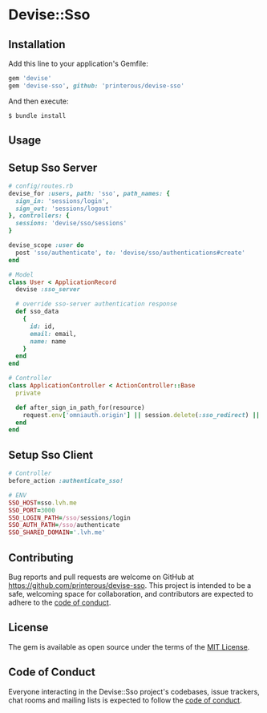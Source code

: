 # Devise::Sso
## Installation

Add this line to your application's Gemfile:

```ruby
gem 'devise'
gem 'devise-sso', github: 'printerous/devise-sso'
```

And then execute:

    $ bundle install

## Usage

## Setup Sso Server

```ruby
# config/routes.rb
devise_for :users, path: 'sso', path_names: {
  sign_in: 'sessions/login',
  sign_out: 'sessions/logout'
}, controllers: {
  sessions: 'devise/sso/sessions'
}

devise_scope :user do
  post 'sso/authenticate', to: 'devise/sso/authentications#create'
end

# Model
class User < ApplicationRecord
  devise :sso_server

  # override sso-server authentication response
  def sso_data
    {
      id: id,
      email: email,
      name: name
    }
  end
end

# Controller
class ApplicationController < ActionController::Base
  private

  def after_sign_in_path_for(resource)
    request.env['omniauth.origin'] || session.delete(:sso_redirect) || stored_location_for(resource)
  end
end
```

## Setup Sso Client

```ruby
# Controller
before_action :authenticate_sso!

# ENV
SSO_HOST=sso.lvh.me
SSO_PORT=3000
SSO_LOGIN_PATH=/sso/sessions/login
SSO_AUTH_PATH=/sso/authenticate
SSO_SHARED_DOMAIN='.lvh.me'
```

## Contributing

Bug reports and pull requests are welcome on GitHub at https://github.com/printerous/devise-sso. This project is intended to be a safe, welcoming space for collaboration, and contributors are expected to adhere to the [code of conduct](https://github.com/printerous/devise-sso/blob/master/CODE_OF_CONDUCT.md).


## License

The gem is available as open source under the terms of the [MIT License](https://opensource.org/licenses/MIT).

## Code of Conduct

Everyone interacting in the Devise::Sso project's codebases, issue trackers, chat rooms and mailing lists is expected to follow the [code of conduct](https://github.com/printerous/devise-sso/blob/master/CODE_OF_CONDUCT.md).
